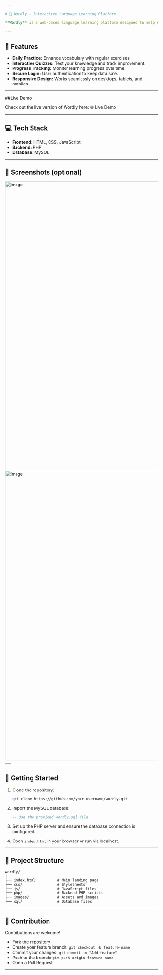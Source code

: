 ```yaml
---

# 🧠 Wordly — Interactive Language Learning Platform

**Wordly** is a web-based language learning platform designed to help users expand their vocabulary through engaging daily practice, quizzes, and progress tracking. It provides a secure, interactive, and user-friendly environment for learners of all levels.

---
```


## 🌟 Features

* **Daily Practice:** Enhance vocabulary with regular exercises.
* **Interactive Quizzes:** Test your knowledge and track improvement.
* **Progress Tracking:** Monitor learning progress over time.
* **Secure Login:** User authentication to keep data safe.
* **Responsive Design:** Works seamlessly on desktops, tablets, and mobiles.

---
##Live Demo

Check out the live version of Wordly here:
🌐 Live Demo

---
## 💻 Tech Stack

* **Frontend:** HTML, CSS, JavaScript
* **Backend:** PHP
* **Database:** MySQL

---
## 📸 Screenshots (optional)

<img width="1829" height="954" alt="image" src="C:\Users\DELL\Pictures\Screenshots\Screenshot 2025-10-15 223543.png"/>
<img width="1829" height="954" alt="image" src="C:\Users\DELL\Pictures\Screenshots\Screenshot 2025-10-15 223527.png"/>
---

## 🚀 Getting Started

1. Clone the repository:

   ```bash
   git clone https://github.com/your-username/wordly.git
   ```
2. Import the MySQL database:

   ```sql
   -- Use the provided wordly.sql file
   ```
3. Set up the PHP server and ensure the database connection is configured.
4. Open `index.html` in your browser or run via localhost.

---

## 📂 Project Structure

```
wordly/
│
├── index.html          # Main landing page
├── css/                # Stylesheets
├── js/                 # JavaScript files
├── php/                # Backend PHP scripts
├── images/             # Assets and images
└── sql/                # Database files
```

---

## 🤝 Contribution

Contributions are welcome!

* Fork the repository
* Create your feature branch: `git checkout -b feature-name`
* Commit your changes: `git commit -m "Add feature"`
* Push to the branch: `git push origin feature-name`
* Open a Pull Request

---
